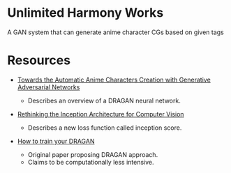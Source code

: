 # Unlimited Harmony Works
A GAN system that can generate anime character CGs based on given tags

# Resources
- [Towards the Automatic Anime Characters Creation with Generative Adversarial Networks](https://arxiv.org/pdf/1708.05509.pdf)
  - Describes an overview of a DRAGAN neural network.

- [Rethinking the Inception Architecture for Computer Vision](https://arxiv.org/pdf/1512.00567.pdf)
  - Describes a new loss function called inception score.

-  [How to train your DRAGAN](https://arxiv.org/pdf/1705.07215.pdf)
    - Original paper proposing DRAGAN approach.
    - Claims to be computationally less intensive.
